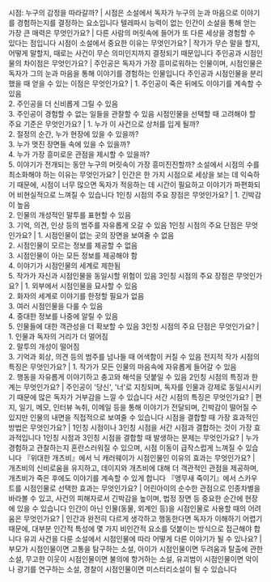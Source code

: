 시점: 누구의 감정을 따라갈까?	| 시점은 소설에서 독자가 누구의 눈과 마음으로 이야기를 경험하는지를 결정하는 요소입니다
텔레파시 능력이 없는 인간이 소설을 통해 얻는 가장 큰 매력은 무엇인가요?	| 다른 사람의 머릿속에 들어가 또 다른 세상을 경험할 수 있다는 점입니다
시점이 소설에서 중요한 이유는 무엇인가요?	| 작가가 무슨 말을 할지, 어떻게 말할지, 때로는 사건이 무슨 의미인지까지 결정되기 때문입니다
주인공과 시점인물의 차이점은 무엇인가요?	| 주인공은 독자가 가장 흥미로워하는 인물이며, 시점인물은 독자가 그의 눈과 마음을 통해 이야기를 경험하는 인물입니다
주인공과 시점인물을 분리했을 때 얻을 수 있는 이점은 무엇인가요?	| 1. 주인공이 죽은 뒤에도 이야기를 계속할 수 있음<br/>2. 주인공을 더 신비롭게 그릴 수 있음<br/>3. 주인공이 경험할 수 없는 일들을 관찰할 수 있음
시점인물을 선택할 때 고려해야 할 주요 기준은 무엇인가요?	| 1. 누가 이 사건으로 상처를 입게 될까?<br/>2. 절정의 순간, 누가 현장에 있을 수 있을까?<br/>3. 누가 멋진 장면들 속에 있을 수 있을까?<br/>4. 누가 가장 흥미로운 관점을 제시할 수 있을까?<br/>5. 이야기가 전개되는 동안 누구의 머릿속이 가장 흥미진진할까?
소설에서 시점의 수를 최소화해야 하는 이유는 무엇인가요?	| 인간은 한 가지 시점으로 세상을 보는 데 익숙하기 때문에, 시점이 너무 많으면 독자가 적응하는 데 시간이 필요하고 이야기가 파편화되어 비현실적으로 느껴질 수 있습니다
1인칭 시점의 주요 장점은 무엇인가요?	| 1. 긴박감이 높음<br/>2. 인물의 개성적인 말투를 표현할 수 있음<br/>3. 기억, 의견, 인상 등의 범주를 자유롭게 오갈 수 있음
1인칭 시점의 주요 단점은 무엇인가요?	| 1. 시점인물이 없는 곳의 장면을 보여줄 수 없음<br/>2. 시점인물이 모르는 정보를 제공할 수 없음<br/>3. 시점인물이 아는 모든 정보를 제공해야 함<br/>4. 이야기가 시점인물의 세계로 제한됨<br/>5. 작가가 자신과 시점인물을 동일시할 위험이 있음
3인칭 시점의 주요 장점은 무엇인가요?	| 1. 외부에서 시점인물을 묘사할 수 있음<br/>2. 화자의 세계로 이야기를 한정할 필요가 없음<br/>3. 여러 시점인물을 다룰 수 있음<br/>4. 중대한 정보를 나중에 알릴 수 있음<br/>5. 인물들에 대한 객관성을 더 확보할 수 있음
3인칭 시점의 주요 단점은 무엇인가요?	| 1. 인물과 독자의 거리가 더 멀어짐<br/>2. 말투의 개성이 떨어짐<br/>3. 기억과 회상, 의견 등의 범주를 넘나들 때 어색함이 커질 수 있음
전지적 작가 시점의 특징은 무엇인가요?	| 1. 작가가 모든 인물의 마음속에 자유롭게 들어갈 수 있음<br/>2. 행동을 자유롭게 이야기하고 충고와 해석을 덧붙일 수 있음
2인칭 시점의 특징과 한계는 무엇인가요?	| 주인공이 '당신', '너'로 지칭되며, 독자를 인물과 강제로 동일시시키기 때문에 많은 독자가 거부감을 느낄 수 있습니다
서간 시점의 특징은 무엇인가요?	| 편지, 일기, 메모, 인터뷰 녹취, 이메일 등을 통해 이야기가 전달되며, 긴박감이 떨어질 수 있지만 인물의 내면을 직접적으로 보여줄 수 있습니다
시점을 결합할 때 가장 효과적인 방법은 무엇인가요?	| 1인칭 시점이나 3인칭 시점을 서간 시점과 결합하는 것이 가장 효과적입니다
1인칭 시점과 3인칭 시점을 결합할 때 발생하는 문제는 무엇인가요?	| 누가 경험하고 관찰하는지 혼란스러워질 수 있으며, 시점 이동이 급작스럽게 느껴질 수 있습니다
『위대한 개츠비』에서 닉 캐러웨이가 시점인물인 이유의 효과는 무엇인가요?	| 개츠비의 신비로움을 유지하고, 데이지와 개츠비에 대해 더 객관적인 관점을 제공하며, 개츠비가 죽은 후에도 이야기를 계속할 수 있게 합니다
『앵무새 죽이기』에서 스카우트를 시점인물로 선택한 효과는 무엇인가요?	| 어린아이의 순수한 관점으로 인종차별을 바라볼 수 있고, 사건의 피해자로서 긴박감을 높이며, 법정 장면 등 중요한 순간에 현장에 있을 수 있습니다
인간이 아닌 인물(동물, 외계인 등)을 시점인물로 사용할 때의 어려움은 무엇인가요?	| 인간과 완전히 다르게 생각하고 행동한다면 독자가 이해하기 어렵기 때문에, 대부분 인간적 특성에 몇 가지 비인간적 요소를 덧붙이는 방식으로 접근해야 합니다
유괴 사건을 다룬 소설에서 시점인물에 따라 어떻게 다른 이야기가 될 수 있나요?	| 부모가 시점인물이면 고통을 탐구하는 소설, 아이가 시점인물이면 두려움과 탈출에 관한 소설, 무고한 이웃이 시점인물이면 불의에 항거하는 소설, 유괴범이 시점인물이면 악이나 광기를 연구하는 소설, 경찰이 시점인물이면 미스터리소설이 될 수 있습니다
